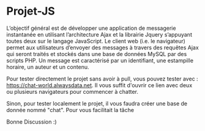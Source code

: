 # Projet-JS

L’objectif général est de développer une application de messagerie instantanée en utilisant
l’architecture Ajax et la librairie Jquery s’appuyant toutes deux sur le langage JavaScript.
Le client web (i.e. le navigateur) permet aux utilisateurs d’envoyer des messages à travers des requêtes
Ajax qui seront traités et stockés dans une base de données MySQL par des scripts PHP.
Un message est caractérisé par un identifiant, une estampille horaire, un auteur et un contenu.

Pour tester directement le projet sans avoir à pull, vous pouvez tester avec : https://chat-world.alwaysdata.net. Il vous suffit d'ouvrir ce lien avec deux ou plusieurs navigateurs pour commencer à chatter.

Sinon, pour tester localement le projet, il vous faudra créer une base de donnée nommé "chat". Pour vous facilitait la tâche 

Bonne Discussion :)
